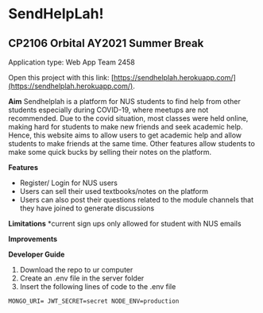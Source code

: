 # SendHelpLah!  

## CP2106 Orbital AY2021 Summer Break 
Application type: Web App
Team 2458

Open this project with this link: [https://sendhelplah.herokuapp.com/](https://sendhelplah.herokuapp.com/).

**Aim** 
Sendhelplah is a platform for NUS students to find help from other students especially during COVID-19, where meetups are not recommended. Due to the covid situation, most classes were held online, making hard for students to make new friends and seek academic help. Hence, this website aims to allow users to get academic help and allow students to make friends at the same time. Other features allow students to make some quick bucks by selling their notes on the platform.

**Features**
* Register/ Login for NUS users
* Users can sell their used textbooks/notes on the platform
* Users can also post their questions related to the module channels that they have joined to generate discussions

**Limitations**
*current sign ups only allowed for student with NUS emails

**Improvements**

**Developer Guide**
1. Download the repo to ur computer
2. Create an .env file in the server folder
3. Insert the following lines of code to the .env file

`MONGO_URI=
JWT_SECRET=secret
NODE_ENV=production ` 